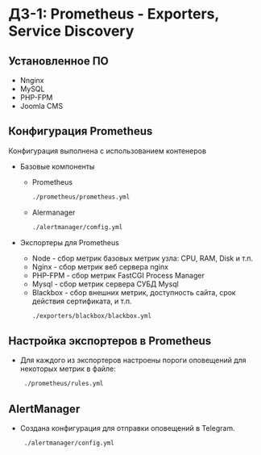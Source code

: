 # ДЗ-1: Prometheus - Exporters, Service Discovery

## Установленное ПО
- Nnginx
- MySQL
- PHP-FPM
- Joomla CMS

## Конфигурация Prometheus
 Конфигурация выполнена с использованием контенеров
 - Базовые компоненты
   - Prometheus
        ```sh
        ./prometheus/prometheus.yml  
        ```
   - Alermanager
        ```sh
        ./alertmanager/comfig.yml  
        ```

 - Экспортеры для Prometheus
   - Node - сбор метрик базовых метрик узла: CPU, RAM, Disk и т.п.
   - Nginx - сбор метрик веб сервера nginx
   - PHP-FPM - сбор метрик FastCGI Process Manager
   - Mysql - сбор метрик сервера СУБД Mysql
   - Blackbox - сбор внешних метрик, доступность сайта, срок действия сертификата, и т.п.
        ```sh
        ./exporters/blackbox/blackbox.yml  
        ```
## Настройка экспортеров в Prometheus
- Для каждого из экспортеров настроены пороги оповещений для некоторых метрик в файле: 
    ```sh
     ./prometheus/rules.yml  
    ```

## AlertManager
- Создана конфигурация для отправки оповещений в  Telegram.
    ```sh
     ./alertmanager/config.yml  
    ```

